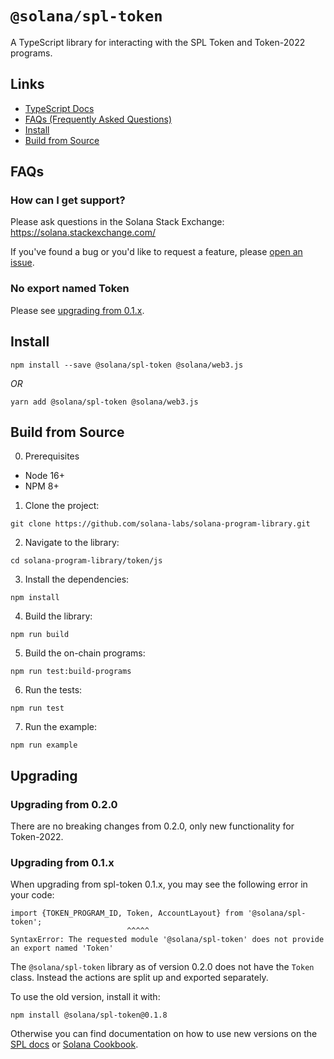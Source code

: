 # `@solana/spl-token`

A TypeScript library for interacting with the SPL Token and Token-2022 programs.

## Links

- [TypeScript Docs](https://solana-labs.github.io/solana-program-library/token/js/)
- [FAQs (Frequently Asked Questions)](#faqs)
- [Install](#install)
- [Build from Source](#build-from-source)

## FAQs

### How can I get support?

Please ask questions in the Solana Stack Exchange: https://solana.stackexchange.com/

If you've found a bug or you'd like to request a feature, please
[open an issue](https://github.com/solana-labs/solana-program-library/issues/new).

### No export named Token

Please see [upgrading from 0.1.x](#upgrading-from-0.1.x).

## Install

```shell
npm install --save @solana/spl-token @solana/web3.js
```
_OR_
```shell
yarn add @solana/spl-token @solana/web3.js
```

## Build from Source

0. Prerequisites

* Node 16+
* NPM 8+

1. Clone the project:
```shell
git clone https://github.com/solana-labs/solana-program-library.git
```

2. Navigate to the library:
```shell
cd solana-program-library/token/js
```

3. Install the dependencies:
```shell
npm install
```

4. Build the library:
```shell
npm run build
```

5. Build the on-chain programs:
```shell
npm run test:build-programs
```

6. Run the tests:
```shell
npm run test
```

7. Run the example:
```shell
npm run example
```

## Upgrading

### Upgrading from 0.2.0

There are no breaking changes from 0.2.0, only new functionality for Token-2022.

### Upgrading from 0.1.x

When upgrading from spl-token 0.1.x, you may see the following error in your code:

```
import {TOKEN_PROGRAM_ID, Token, AccountLayout} from '@solana/spl-token';
                          ^^^^^
SyntaxError: The requested module '@solana/spl-token' does not provide an export named 'Token'
```

The `@solana/spl-token` library as of version 0.2.0 does not have the `Token`
class. Instead the actions are split up and exported separately.

To use the old version, install it with:

```
npm install @solana/spl-token@0.1.8
```

Otherwise you can find documentation on how to use new versions on the
[SPL docs](https://spl.solana.com/token) or
[Solana Cookbook](https://solanacookbook.com/references/token.html).
